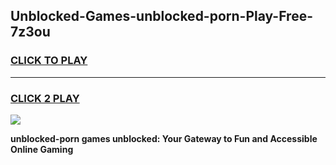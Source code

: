 
## Unblocked-Games-unblocked-porn-Play-Free-7z3ou
<h3>
<a href="https://premium76.site?title=unblocked-porn&ref=10A">CLICK TO PLAY</a></h3>
<hr>

<h3>
<a href="https://premium76.site?title=unblocked-porn&ref=10A">CLICK 2 PLAY</a>
  
</h3>

<a href="https://premium76.site?title=unblocked-porn&ref=10A"><img src="https://clearcache.store/games.png"></a>


**unblocked-porn games unblocked: Your Gateway to Fun and Accessible Online Gaming**
